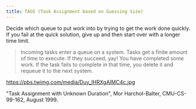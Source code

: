 ```yaml
---
title: TAGS (Task Assignment based on Guessing Size)
---
```

Decide which queue to put work into by trying
to get the work done quickly. If you fail at
the quick solution, give up and then start over
with a longer time limit.

> Incoming tasks enter a queue on a system.  Tasks get a finite
amount of time to execute.  If they succeed, yay! You have completed
some work.  If the task fails to complete in that time, you delete
it and requeue it to the next system.

https://pbs.twimg.com/media/Duy_lHRXgAIMC4c.jpg

"Task Assignment with Unknown Duration", Mor Harchol-Balter,
CMU-CS-99-162, August 1999.
